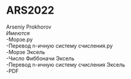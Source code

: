 # ARS2022
Arseniy Prokhorov  
*Имеются*  
  -Морзе.ру    
  -Перевод n-ичную систему счисления.py  
  -Морзе Эксель  
  -Число Фиббоначи Эксель  
  -Перевод n-ичную систему счисления Эксель    
  -PDF  

